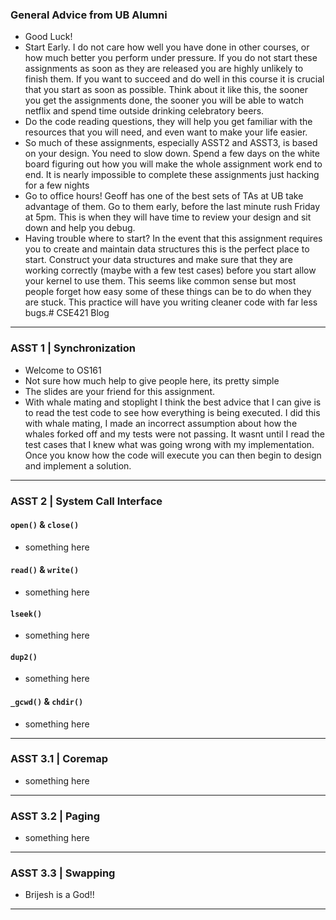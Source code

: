 ### General Advice from UB Alumni
- Good Luck!
- Start Early. I do not care how well you have done in other courses, or how much better you perform under pressure. If you do not start these assignments as soon as they are released you are highly unlikely to finish them. If you want to succeed and do well in this course it is crucial that you start as soon as possible. Think about it like this, the sooner you get the assignments done, the sooner you will be able to watch netflix and spend time outside drinking celebratory beers.
- Do the code reading questions, they will help you get familiar with the resources that you will need, and even want to make your life easier.
- So much of these assignments, especially ASST2 and ASST3, is based on your design. You need to slow down. Spend a few days on the white board figuring out how you will make the whole assignment work end to end. It is nearly impossible to complete these assignments just hacking for a few nights
- Go to office hours! Geoff has one of the best sets of TAs at UB take advantage of them. Go to them early, before the last minute rush Friday at 5pm. This is when they will have time to review your design and sit down and help you debug.
- Having trouble where to start? In the event that this assignment requires you to create and maintain data structures this is the perfect place to start. Construct your data structures and make sure that they are working correctly (maybe with a few test cases) before you start allow your kernel to use them. This seems like common sense but most people forget how easy some of these things can be to do when they are stuck. This practice will have you writing cleaner code with far less bugs.# CSE421 Blog

-------------------------------------------------------------------------------

### ASST 1 | Synchronization
- Welcome to OS161
- Not sure how much help to give people here, its pretty simple
- The slides are your friend for this assignment.
- With whale mating and stoplight I think the best advice that I can give is to read the test code to see how everything is being executed. I did this with whale mating, I made an incorrect assumption about how the whales forked off and my tests were not passing. It wasnt until I read the test cases that I knew what was going wrong with my implementation. Once you know how the code will execute you can then begin to design and implement a solution. 

-------------------------------------------------------------------------------

### ASST 2 | System Call Interface

#### `open()` & `close()`
- something here

#### `read()` & `write()`
- something here

#### `lseek()`
- something here

#### `dup2()`
- something here

#### `_gcwd()` & `chdir()`
- something here

-------------------------------------------------------------------------------

### ASST 3.1 | Coremap
- something here

-------------------------------------------------------------------------------

### ASST 3.2 | Paging
- something here

-------------------------------------------------------------------------------

### ASST 3.3 | Swapping
- Brijesh is a God!!

-------------------------------------------------------------------------------


